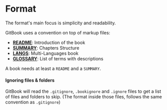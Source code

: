 # Format

The format's main focus is simplicity and readability.

GitBook uses a convention on top of markup files:

* [**README**](./readme.md): Introduction of the book
* [**SUMMARY**](./chapters.md): Chapters Structure
* [**LANGS**](./languages.md): Multi-Languages book
* [**GLOSSARY**](./glossary.md): List of terms with descriptions

A book needs at least a `README` and a `SUMMARY`.

#### Ignoring files & folders

GitBook will read the `.gitignore`, `.bookignore` and `.ignore` files to get a list of files and folders to skip. (The format inside those files, follows the same convention as `.gitignore`)
